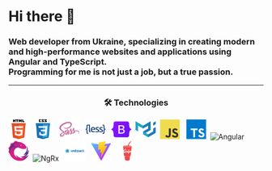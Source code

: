 <h1 align="left"> Hi there 👋</h1>
<h3 align="left">Web developer from Ukraine, specializing in creating modern and high-performance websites and applications using Angular and TypeScript. </br> Programming for me is not just a job, but a true passion.
   </h3>

---
<h3 align="center">🛠 Technologies</h3>

<p align="left"> 
    <img src="https://raw.githubusercontent.com/devicons/devicon/master/icons/html5/html5-original-wordmark.svg" alt="HTML5" title="HTML5" width="40" height="40"/>&nbsp;
  <img src="https://raw.githubusercontent.com/devicons/devicon/master/icons/css3/css3-original-wordmark.svg" alt="CSS3" title="CSS3" width="40" height="40"/> &nbsp;
    <img src="https://raw.githubusercontent.com/devicons/devicon/master/icons/sass/sass-original.svg" alt="Sass" title="Sass" width="40" height="40"/> &nbsp;
  <img src="https://raw.githubusercontent.com/devicons/devicon/master/icons/less/less-plain-wordmark.svg" alt="Less" title="Less" width="40" height="40"/> &nbsp;
  <img src="https://raw.githubusercontent.com/devicons/devicon/master/icons/bootstrap/bootstrap-original.svg" alt="Bootstrap" title="Bootstrap" width="40" height="40"/>&nbsp;
  <img src="https://raw.githubusercontent.com/devicons/devicon/master/icons/materialui/materialui-original.svg" alt="Angular Material" title="Angular Material" width="40" height="40"/>&nbsp;
  <img src="https://raw.githubusercontent.com/devicons/devicon/master/icons/javascript/javascript-original.svg" alt="JavaScript" title="JavaScript" width="40" height="40"/> &nbsp;
   <img src="https://raw.githubusercontent.com/devicons/devicon/master/icons/typescript/typescript-original.svg" alt="TypeScript" title="TypeScript" width="40" height="40"/>&nbsp;
   <img src="https://angular.io/assets/images/logos/angular/angular.svg" alt="Angular" title="Angular" width="40" height="40"/>&nbsp;
<img src="https://raw.githubusercontent.com/devicons/devicon/master/icons/rxjs/rxjs-original.svg" alt="RxJs" title="RxJs" width="40" height="40"/>&nbsp;
  <img src="https://ngrx.io/assets/images/badge.svg" alt="NgRx" title="NgRx" width="40" height="40"/> &nbsp;
<img src="https://raw.githubusercontent.com/devicons/devicon/d00d0969292a6569d45b06d3f350f463a0107b0d/icons/webpack/webpack-original-wordmark.svg" title="Webpack" alt="Webpack" width="40" height="40"/> &nbsp;
 <img src="https://raw.githubusercontent.com/devicons/devicon/master/icons/vitejs/vitejs-original.svg" alt="Vite" width="40" height="40" title="Vite" style="border:none;"/> &nbsp;
 <img src="https://raw.githubusercontent.com/devicons/devicon/master/icons/gulp/gulp-plain.svg" alt="Gulp" width="40" height="40" title="Gulp" style="border:none;"/>
</p>
